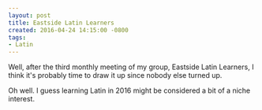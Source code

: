 ```yaml
---
layout: post
title: Eastside Latin Learners
created: 2016-04-24 14:15:00 -0800
tags:
- Latin
---
```

Well, after the third monthly meeting of my group, Eastside Latin Learners, I
think it's probably time to draw it up since nobody else turned up.

Oh well. I guess learning Latin in 2016 might be considered a bit of a niche
interest.
